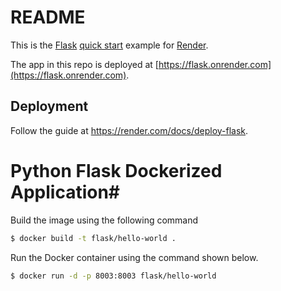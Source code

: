 # README

This is the [Flask](http://flask.pocoo.org/) [quick start](http://flask.pocoo.org/docs/1.0/quickstart/#a-minimal-application) example for [Render](https://render.com).

The app in this repo is deployed at [https://flask.onrender.com](https://flask.onrender.com).

## Deployment

Follow the guide at https://render.com/docs/deploy-flask.

# Python Flask Dockerized Application#

Build the image using the following command

```bash
$ docker build -t flask/hello-world .
```

Run the Docker container using the command shown below.

```bash
$ docker run -d -p 8003:8003 flask/hello-world
```
